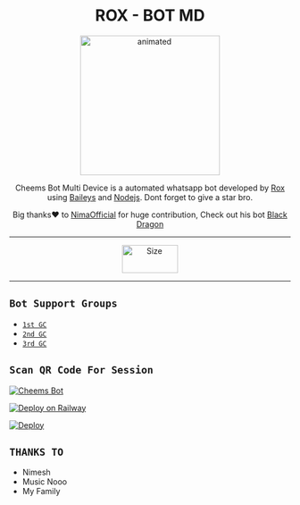 

<h1 align="center">ROX - BOT MD<br></h1>
<p align="center">
<img src="https://telegra.ph/file/18114dd56b2dde35bc78b.jpg" alt="animated" width="250 height="50" />
</p>

<p align="center">
Cheems Bot Multi Device is a automated whatsapp bot developed by <a href="https://github.com/malikabhishek1/ROX-BOT" target="_blank">Rox</a> using <a href="https://github.com/adiwajshing/Baileys" target="_blank">Baileys</a> and <a href="https://github.com/nodejs" target="_blank">Nodejs</a>. Dont forget to give a star bro.
</p>

<p align="center">
Big thanks❤️ to <a href="https://github.com/nimaofficial" target="_blank">NimaOfficial</a> for huge contribution, Check out his bot <a href="https://github.com/nimaofficial/Black-Dragon" target="_blank">Black Dragon</a>
</p>

---

<p align="center">
<a href="https://www.youtube.com/@MusicNooo"><img title="Size" src="https://telegra.ph/file/4a6d05667a894d7aa6622.png"width="100px" height="50px"></a>
</p>

------




## ```Bot Support Groups```

- [`1st GC`]()
- [`2nd GC`]()
- [`3rd GC`]()



## `Scan QR Code For Session`
[![Cheems Bot](https://repl.it/badge/github/quiec/whatsasena)](https://replit.com/@Abhi1yt/Rox-Bot-QR?v=1)


[![Deploy on Railway](https://railway.app/button.svg)](https://railway.app/new/template?template=https%3A%2F%2Fgithub.com%2FDGXeon%2FCheemsBot-MD6)

[![Deploy](https://www.herokucdn.com/deploy/button.svg)](https://heroku.com/deploy?template=https://github.com/DGXeon/CheemsBot-MD6/)
                                                                                                                                                 
## ```THANKS TO```
- Nimesh
- Music Nooo   
- My Family                                                                                                                                                  

